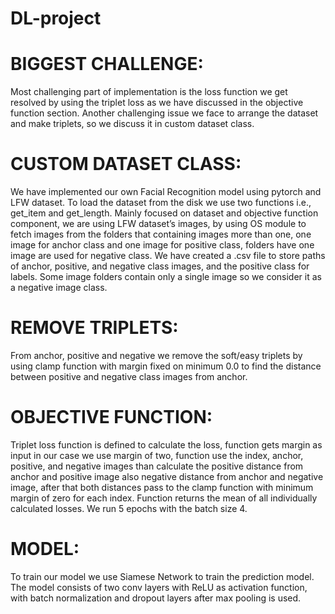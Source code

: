 # DL-project
# BIGGEST CHALLENGE: 
Most challenging part of implementation is the loss function we get resolved by using the triplet loss 
as we have discussed in the objective function section. Another challenging issue we face to arrange 
the dataset and make triplets, so we discuss it in custom dataset class.
# CUSTOM DATASET CLASS:
We have implemented our own Facial Recognition model using pytorch and LFW dataset. To load the 
dataset from the disk we use two functions i.e., get_item and get_length. Mainly focused on dataset 
and objective function component, we are using LFW dataset’s images, by using OS module to fetch 
images from the folders that containing images more than one, one image for anchor class and one 
image for positive class, folders have one image are used for negative class. We have created a .csv file 
to store paths of anchor, positive, and negative class images, and the positive class for labels. Some 
image folders contain only a single image so we consider it as a negative image class.
# REMOVE TRIPLETS: 
From anchor, positive and negative we remove the soft/easy triplets by using clamp function with 
margin fixed on minimum 0.0 to find the distance between positive and negative class images from 
anchor. 
# OBJECTIVE FUNCTION:
Triplet loss function is defined to calculate the loss, function gets margin as input in our case we use 
margin of two, function use the index, anchor, positive, and negative images than calculate the positive 
distance from anchor and positive image also negative distance from anchor and negative image, after 
that both distances pass to the clamp function with minimum margin of zero for each index. Function 
returns the mean of all individually calculated losses. We run 5 epochs with the batch size 4.
# MODEL:
To train our model we use Siamese Network to train the prediction model. The model consists of two 
conv layers with ReLU as activation function, with batch normalization and dropout layers after max 
pooling is used.

